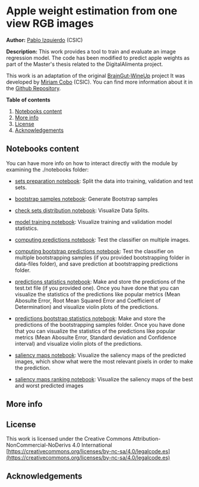 Apple weight estimation from one view RGB images
================================================

**Author:** [Pablo Izquierdo](https://github.com/Pablo-Izquierdo) (CSIC)

**Description:** This work provides a tool to train and evaluate an image regression model. The code has been modified to predict apple weights as part of the Master's thesis related to the DigitalAlimenta project.

This work is an adaptation of the original [BrainGut-WineUp](https://alimenta365.csic.es/) project It was developed by [Miriam Cobo](https://github.com/MiriamCobo) (CSIC). You can find more information about it in the [Github Repository](https://github.com/MiriamCobo/BrainGut-WineUp).

**Table of contents**
1. [Notebooks content](#notebooks_content)
2. [More info](#more-info)
3. [License](#license)
4. [Acknowledgements](#acknowledgments)

## Notebooks content

You can have more info on how to interact directly with the module by examining the ./notebooks folder:

   * [sets preparation notebook](./notebooks/1.0-Sets_preparation.ipynb): Split the data into training, validation and test sets.
    
   * [bootstrap samples notebook](./notebooks/1.0.1-Bootstrapping_samples_generator.ipynb): Generate Bootstrap samples

   * [check sets distribution notebook](./notebooks/1.1-Check_Sets_distribution.ipynb): Visualize Data Splits.

   * [model training notebook](./notebooks/2.0-Model_training.ipynb): Visualize training and validation model statistics.

   * [computing predictions notebook](./notebooks/3.0-Computing_predictions.ipynb): Test the classifier on multiple images.
   
   * [computing bootstrap predictions notebook](./notebooks/3.0.1-Computing_bootstrapping.ipynb): Test the classifier on multiple bootstrapping samples (if you provided bootstrapping folder in data-files folder), and save prediction at bootstrapping predictions folder.

   * [predictions statistics notebook](./notebooks/3.1-Prediction_statistics_regression.ipynb): Make and store the predictions of the test.txt file (if you provided one). Once you have done that you can visualize the statistics of the predictions like popular metrics (Mean Abosulte Error, Root Mean Squared Error and Coefficient of Determination) and visualize violin plots of the predictions.

   * [predictions bootstrap statistics notebook](./notebooks/3.1-Pstatistics_bootstrapping.ipynb): Make and store the predictions of the bootstrapping samples folder. Once you have done that you can visualize the statistics of the predictions like popular metrics (Mean Abosulte Error, Standard deviation and Confidence interval) and visualize violin plots of the predictions.

   * [saliency maps notebook](./notebooks/3.2-Saliency_maps.ipynb): Visualize the saliency maps of the predicted images, which show what were the most relevant pixels in order to make the prediction.

   * [saliency maps ranking notebook](./notebooks/3.2.2-Saliency_ranking.ipynb): Visualize the saliency maps of the best and worst predicted images

## More info
## License
This work is licensed under the Creative Commons Attribution-NonCommercial-NoDerivs 4.0 International [https://creativecommons.org/licenses/by-nc-sa/4.0/legalcode.es](https://creativecommons.org/licenses/by-nc-sa/4.0/legalcode.es)
## Acknowledgements


